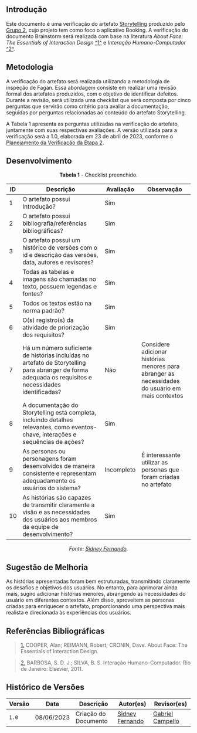 ## Introdução

Este documento é uma verificação do artefato [Storytelling](https://requisitos-de-software.github.io/2023.1-Booking/elicitacao/storytelling/) produzido pelo [Grupo 2](https://requisitos-de-software.github.io/2023.1-Booking/), cujo projeto tem como foco o aplicativo Booking. A verificação do documento Brainstorm será realizada com base na literatura _About Face: The Essentials of Interaction Design_ <a id="FTF1" href="#FTF1Ref">^1^</a> e _Interação Humano-Computador_ <a id="FTF2" href="#FTF2Ref">^2^</a>.

## Metodologia


A verificação do artefato será realizada utilizando a metodologia de inspeção de Fagan. Essa abordagem consiste em realizar uma revisão formal dos artefatos produzidos, com o objetivo de identificar defeitos. Durante a revisão, será utilizada uma checklist que será composta por cinco perguntas que servirão como critério para avaliar a documentação, seguidas por perguntas relacionadas ao conteúdo do artefato Storytelling.

A Tabela 1 apresenta as perguntas utilizadas na verificação do artefato, juntamente com suas respectivas avaliações. A versão utilizada para a verificação será a 1.0, elaborada em 23 de abril de 2023, conforme o [Planejamento da Verificação da Etapa 2](../planejamento-verificacao-e2-grupo2).

## Desenvolvimento

<center>

**Tabela 1** - Checklist preenchido.

| ID | Descrição                                                                                                                                              | Avaliação  | Observação                                                                                       |
|----|--------------------------------------------------------------------------------------------------------------------------------------------------------|------------|--------------------------------------------------------------------------------------------------|
| 1  | O artefato possui Introdução?                                                                                                                          | Sim        |                                                                                                  |
| 2  | O artefato possui bibliografia/referências bibliográficas?                                                                                             | Sim        |                                                                                                  |
| 3  | O artefato possui um histórico de versões com o id e descrição das versões, data, autores e revisores?                                                 | Sim        |                                                                                                  |
| 4  | Todas as tabelas e imagens são chamadas no texto, possuem legendas e fontes?                                                                           | Sim        |                                                                                                  |
| 5  | Todos os textos estão na norma padrão?                                                                 |         Sim                                      | 
| 6  | O(s) registro(s) da atividade de priorização dos requisitos?                                                                                           | Sim        |                                                                                                  |
| 7  | Há um número suficiente de histórias incluídas no artefato de Storytelling para abranger de forma adequada os requisitos e necessidades identificadas? | Não        | Considere adicionar histórias menores para abranger as necessidades do usuário em mais contextos |
| 8  | A documentação do Storytelling está completa, incluindo detalhes relevantes, como eventos-chave, interações e sequências de ações?                     | Sim        |                                                                                                  |
| 9  | As personas ou personagens foram desenvolvidos de maneira consistente e representam adequadamente os usuários do sistema?                              | Incompleto | É interessante utilizar as personas que foram criadas no artefato                                |
| 10  | As histórias são capazes de transmitir claramente a visão e as necessidades dos usuários aos membros da equipe de desenvolvimento?                     | Sim        |


_Fonte: [Sidney Fernando](https://github.com/nando3d3)._

</center>


## Sugestão de Melhoria

As histórias apresentadas foram bem estruturadas, transmitindo claramente os desafios e objetivos dos usuários. No entanto, para aprimorar ainda mais, sugiro adicionar histórias menores, abrangendo as necessidades do usuário em diferentes contextos. Além disso, aproveitem as personas criadas para enriquecer o artefato, proporcionando uma perspectiva mais realista e direcionada às experiências dos usuários.

## Referências Bibliográficas 

> <a id="FTF1Ref" href="#FTF1">1.</a> COOPER, Alan; REIMANN, Robert; CRONIN, Dave. About Face: The Essentials of Interaction Design.

> <a id="FTF2Ref" href="#FTF2">2.</a> BARBOSA, S. D. J.; SILVA, B. S. Interação Humano-Computador. Rio de Janeiro: Elsevier, 2011.

## Histórico de Versões

Versão  | Data | Descrição | Autor(es) | Revisor(es)
-------- | ------ | ------ | ---------- | ----------
`1.0` | 08/06/2023 | Criação do Documento | [Sidney Fernando](https://github.com/nando3d3) | [Gabriel Campello](https://github.com/g16c)